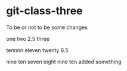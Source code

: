 # git-class-three

To be or not to be
some changes

one
two
2.5
three

tennnn
eleven
twenty
6.5

nine 
ten
seven
eight
nine 
ten
added something
